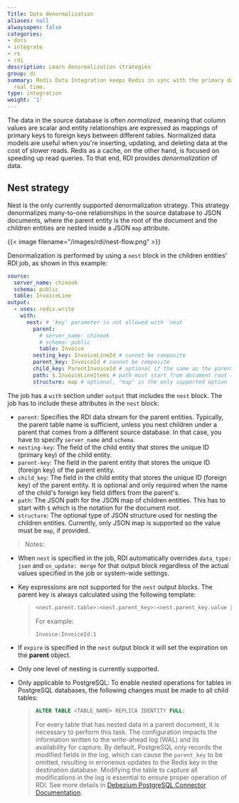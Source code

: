 ```yaml
---
Title: Data denormalization
aliases: null
alwaysopen: false
categories:
- docs
- integrate
- rs
- rdi
description: Learn denormalization strategies
group: di
summary: Redis Data Integration keeps Redis in sync with the primary database in near
  real time.
type: integration
weight: '1'
---
```


The data in the source database is often _normalized_, meaning that column values are scalar and entity relationships are expressed as mappings of primary keys to foreign keys between different tables.
Normalized data models are useful when you're inserting, updating, and deleting data at the cost of slower reads.
Redis as a cache, on the other hand, is focused on speeding up read queries. To that end, RDI provides _denormalization_ of data.

## Nest strategy

Nest is the only currently supported denormalization strategy.
This strategy denormalizes many-to-one relationships in the source database to JSON documents, where the parent entity is the root of the document and the children entities are nested inside a JSON `map` attribute.

{{< image filename="/images/rdi/nest-flow.png" >}}

Denormalization is performed by using a `nest` block in the children entities' RDI job, as shown in this example:

```yaml
source:
  server_name: chinook
  schema: public
  table: InvoiceLine
output:
  - uses: redis.write
    with:
      nest: # 'key' parameter is not allowed with `nest`
        parent:
          # server_name: chinook
          # schema: public
          table: Invoice
        nesting_key: InvoiceLineId # cannot be composite
        parent_key: InvoiceId # cannot be composite
        child_key: ParentInvoiceId # optional if the same as the parent_key
        path: $.InvoiceLineItems # path must start from document root ($)
        structure: map # optional, "map" is the only supported option
```

The job has a `with` section under `output` that includes the `nest` block.
The job has to include these attributes in the `nest` block:

- `parent`: Specifies the RDI data stream for the parent entities. Typically, the parent table name is sufficient, unless you nest children under a parent that comes from a different source database. In that case, you have to specify `server_name` and `schema`.
- `nesting-key`: The field of the child entity that stores the unique ID (primary key) of the child entity.
- `parent-key`: The field in the parent entity that stores the unique ID (foreign key) of the parent entity.
- `child_key`: The field in the child entity that stores the unique ID (foreign key) of the parent entity. It is optional and only required when the name of the child's foreign key field differs from the parent's.
- `path`: The JSON path for the JSON map of children entities. This has to start with `$` which is the notation for the document root.
- `structure`: The optional type of JSON structure used for nesting the children entities. Currently, only JSON map is supported so the value must be `map`, if provided.

> Notes:

- When `nest` is specified in the job, RDI automatically overrides `data_type: json` and `on_update: merge` for that output block regardless of the actual values specified in the job or system-wide settings.
- Key expressions are not supported for the `nest` output blocks. The parent key is always calculated using the following template:

  > ```bash
  > <nest.parent.table>:<nest.parent_key>:<nest.parent_key.value | nest.child_key.value>
  > ```
  >
  > For example:
  >
  > ```bash
  > Invoice:InvoiceId:1
  > ```

- If `expire` is specified in the `nest` output block it will set the expiration on the **parent** object.
- Only one level of nesting is currently supported.
- Only applicable to PostgreSQL: To enable nested operations for tables in PostgreSQL databases, the following changes must be made to all child tables:
  >
  > ```sql
  > ALTER TABLE <TABLE_NAME> REPLICA IDENTITY FULL;
  > ```
  >
  > For every table that has nested data in a parent document, it is necessary to perform this task. The configuration impacts the information written to the write-ahead log (WAL) and its availability for capture. By default, PostgreSQL only records the modified fields in the log, which can cause the `parent_key` to be omitted, resulting in erroneous updates to the Redis key in the destination database. Modifying the table to capture all modifications in the log is essential to ensure proper operation of RDI. See more details in [Debezium PostgreSQL Connector Documentation](https://debezium.io/documentation/reference/connectors/postgresql.html#postgresql-replica-identity).
